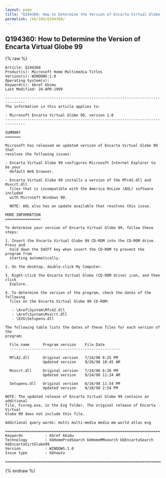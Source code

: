 ```yaml
---
layout: page
title: "Q194360: How to Determine the Version of Encarta Virtual Globe 99"
permalink: /kb/194/Q194360/
---
```


## Q194360: How to Determine the Version of Encarta Virtual Globe 99

{% raw %}

	Article: Q194360
	Product(s): Microsoft Home Multimedia Titles
	Version(s): WINDOWS:1.0
	Operating System(s): 
	Keyword(s): kbref kbimu
	Last Modified: 24-APR-1999
	
	-------------------------------------------------------------------------------
	The information in this article applies to:
	
	- Microsoft Encarta Virtual Globe 99, version 1.0 
	-------------------------------------------------------------------------------
	
	SUMMARY
	=======
	
	Microsoft has released an updated version of Encarta Virtual Globe 99 that
	resolves the following issues:
	
	- Encarta Virtual Globe 99 configures Microsoft Internet Explorer to be your
	  default Web browser.
	
	- Encarta Virtual Globe 99 installs a version of the Mfc42.dll and Msvcrt.dll
	  files that is incompatible with the America OnLine (AOL) software included
	  with Microsoft Windows 98.
	
	  NOTE: AOL also has an update available that resolves this issue.
	
	MORE INFORMATION
	================
	
	To determine your version of Encarta Virtual Globe 99, follow these steps:
	
	1. Insert the Encarta Virtual Globe 99 CD-ROM into the CD-ROM drive. Press and
	  hold down the SHIFT key when insert the CD-ROM to prevent the program from
	  starting automatically.
	
	2. On the desktop, double-click My Computer.
	
	3. Right-click the Encarta Virtual Globe (CD-ROM drive) icon, and then click
	  Explore.
	
	4. To determine the version of the program, check the dates of the following
	  files on the Encarta Virtual Globe 99 CD-ROM:
	
	   - \Aref\System\Mfc42.dll
	   - \Aref\System\Msvcrt.dll
	   - \EVG\Setupenu.dll
	
	The following table lists the dates of these files for each version of the
	program:
	
	  File name      Program version    File Date
	  --------------------------------------------------
	
	  Mfc42.dll      Original version   7/24/98 6:25 PM
	                 Updated version    9/26/98 10:45 AM
	
	  Msvcrt.dll     Original version   7/24/98 6:26 PM
	                 Updated version    9/24/98 11:24 AM
	
	  Setupenu.dll   Original version   8/16/98 11:54 PM
	                 Updated version    9/28/98 2:54 PM
	
	NOTE: The updated release of Encarta Virtual Globe 99 contains an additional
	file, Fixreg.exe, in the Evg folder. The original release of Encarta Virtual
	Globe 99 does not include this file.
	
	Additional query words: multi multi-media media mm world atlas evg
	
	======================================================================
	Keywords          : kbref kbimu 
	Technology        : kbHomeProdSearch kbHomeMMsearch kbEncartaSearch kbEncartaVirtGlobe99
	Version           : WINDOWS:1.0
	Issue type        : kbhowto
	
	=============================================================================
	

{% endraw %}
